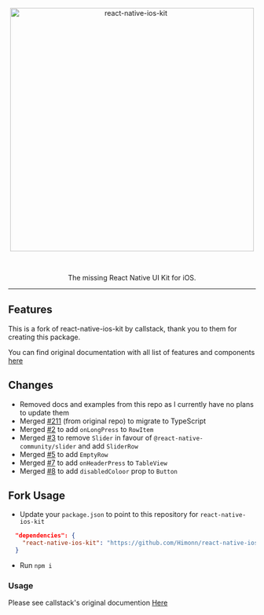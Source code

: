 <p align="center">
  <img alt="react-native-ios-kit" src="./assets/ios-kit-logo-name.png" width="496">
</p>
</br>
<p align="center">
  The missing React Native UI Kit for iOS.
</p>

---


## Features

This is a fork of react-native-ios-kit by callstack, thank you to them for creating this package.

You can find original documentation with all list of features and components [here](https://callstack.github.io/react-native-ios-kit)

## Changes

- Removed docs and examples from this repo as I currently have no plans to update them
- Merged [#211](https://github.com/callstack/react-native-ios-kit/pull/211) (from original repo) to migrate to TypeScript
- Merged [#2](https://github.com/Himonn/react-native-ios-kit/pull/2) to add `onLongPress` to `RowItem`
- Merged [#3](https://github.com/Himonn/react-native-ios-kit/pull/3) to remove `Slider` in favour of `@react-native-community/slider` and add `SliderRow`
- Merged [#5](https://github.com/Himonn/react-native-ios-kit/pull/5) to add `EmptyRow`
- Merged [#7](https://github.com/Himonn/react-native-ios-kit/pull/7) to add `onHeaderPress` to `TableView`
- Merged [#8](https://github.com/Himonn/react-native-ios-kit/pull/8) to add `disabledColoor` prop to `Button`

## Fork Usage

- Update your `package.json` to point to this repository for `react-native-ios-kit`


```json
  "dependencies": {
    "react-native-ios-kit": "https://github.com/Himonn/react-native-ios-kit/tarball/<INSERT MOST RECENT COMMIT HASH>",
  }
```

- Run `npm i`


### Usage

Please see callstack's original documention [Here](https://github.com/callstack/react-native-ios-kit/)

